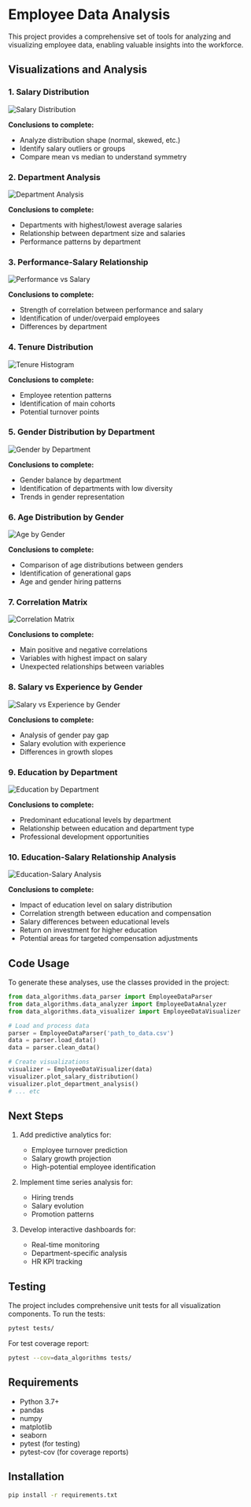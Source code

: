 # Employee Data Analysis

This project provides a comprehensive set of tools for analyzing and visualizing employee data, enabling valuable insights into the workforce.

## Visualizations and Analysis

### 1. Salary Distribution
![Salary Distribution](plots/salary_distribution.png)

**Conclusions to complete:**
- Analyze distribution shape (normal, skewed, etc.)
- Identify salary outliers or groups
- Compare mean vs median to understand symmetry

### 2. Department Analysis
![Department Analysis](plots/department_analysis.png)

**Conclusions to complete:**
- Departments with highest/lowest average salaries
- Relationship between department size and salaries
- Performance patterns by department

### 3. Performance-Salary Relationship
![Performance vs Salary](plots/performance_salary_scatter.png)

**Conclusions to complete:**
- Strength of correlation between performance and salary
- Identification of under/overpaid employees
- Differences by department

### 4. Tenure Distribution
![Tenure Histogram](plots/service_histogram.png)

**Conclusions to complete:**
- Employee retention patterns
- Identification of main cohorts
- Potential turnover points

### 5. Gender Distribution by Department
![Gender by Department](plots/gender_department_analysis.png)

**Conclusions to complete:**
- Gender balance by department
- Identification of departments with low diversity
- Trends in gender representation

### 6. Age Distribution by Gender
![Age by Gender](plots/age_distribution_by_gender.png)

**Conclusions to complete:**
- Comparison of age distributions between genders
- Identification of generational gaps
- Age and gender hiring patterns

### 7. Correlation Matrix
![Correlation Matrix](plots/correlation_matrix.png)

**Conclusions to complete:**
- Main positive and negative correlations
- Variables with highest impact on salary
- Unexpected relationships between variables

### 8. Salary vs Experience by Gender
![Salary vs Experience by Gender](plots/salary_experience_by_gender.png)

**Conclusions to complete:**
- Analysis of gender pay gap
- Salary evolution with experience
- Differences in growth slopes

### 9. Education by Department
![Education by Department](plots/education_by_department.png)

**Conclusions to complete:**
- Predominant educational levels by department
- Relationship between education and department type
- Professional development opportunities

### 10. Education-Salary Relationship Analysis
![Education-Salary Analysis](plots/education_salary_analysis.png)

**Conclusions to complete:**
- Impact of education level on salary distribution
- Correlation strength between education and compensation
- Salary differences between educational levels
- Return on investment for higher education
- Potential areas for targeted compensation adjustments

## Code Usage

To generate these analyses, use the classes provided in the project:

```python
from data_algorithms.data_parser import EmployeeDataParser
from data_algorithms.data_analyzer import EmployeeDataAnalyzer
from data_algorithms.data_visualizer import EmployeeDataVisualizer

# Load and process data
parser = EmployeeDataParser('path_to_data.csv')
data = parser.load_data()
data = parser.clean_data()

# Create visualizations
visualizer = EmployeeDataVisualizer(data)
visualizer.plot_salary_distribution()
visualizer.plot_department_analysis()
# ... etc
```

## Next Steps

1. Add predictive analytics for:
   - Employee turnover prediction
   - Salary growth projection
   - High-potential employee identification

2. Implement time series analysis for:
   - Hiring trends
   - Salary evolution
   - Promotion patterns

3. Develop interactive dashboards for:
   - Real-time monitoring
   - Department-specific analysis
   - HR KPI tracking

## Testing

The project includes comprehensive unit tests for all visualization components. To run the tests:

```bash
pytest tests/
```

For test coverage report:

```bash
pytest --cov=data_algorithms tests/
```

## Requirements

- Python 3.7+
- pandas
- numpy
- matplotlib
- seaborn
- pytest (for testing)
- pytest-cov (for coverage reports)

## Installation

```bash
pip install -r requirements.txt
```
